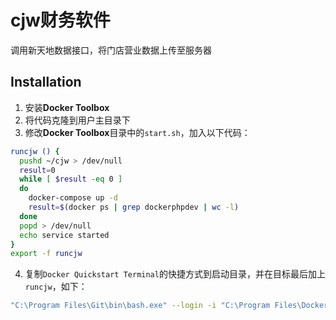 # cjw财务软件

调用新天地数据接口，将门店营业数据上传至服务器

## Installation
1. 安装**Docker Toolbox**
2. 将代码克隆到用户主目录下
3. 修改**Docker Toolbox**目录中的`start.sh`，加入以下代码：
```sh
runcjw () {
  pushd ~/cjw > /dev/null
  result=0
  while [ $result -eq 0 ]
  do
    docker-compose up -d
    result=$(docker ps | grep dockerphpdev | wc -l)
  done
  popd > /dev/null
  echo service started
}
export -f runcjw
```
4. 复制`Docker Quickstart Terminal`的快捷方式到启动目录，并在目标最后加上`runcjw`，如下：
```sh
"C:\Program Files\Git\bin\bash.exe" --login -i "C:\Program Files\Docker Toolbox\start.sh" runcjw
```
